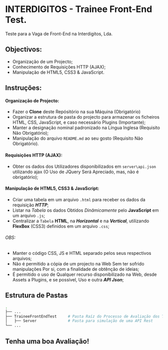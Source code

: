 # INTERDIGITOS - Trainee Front-End Test.
Teste para a Vaga de Front-End na Interdigitos, Lda.

## Objectivos:
* Organização de um Projecto;
* Conhecimento de Requisições HTTP (AJAX);
* Manipulação de HTML5, CSS3 & JavaScript.

## Instruções:

#### Organização de Projecto:
* Fazer o __Clone__ deste Repósitório na sua Máquina (Obrigatório)
* Organizar a estrutura de pasta do projecto para armazenar os ficheiros HTML, CSS, JavaScript, e caso necessário Plugins (Importante);
* Manter a designação nominal padronizado na Língua Inglesa (Requisito Não Obrigatório);
* Manipulação do arquivo `README.md` ao seu gosto (Requisito Não Obrigatório).

#### Requisições HTTP (AJAX):
* Obter os dados dos Utilizadores disponibilizados em `server\api.json` utilizando ajax (O Uso de JQuery Será Apreciado, mas, não é obrigatório);

#### Manipulação de HTML5, CSS3 & JavaScript:
* Criar uma tabela em um arquivo `.html` para receber os dados da requisição ***HTTP***;
* Listar na _Tabela_ os dados Obtidos _Dinâmicamente_ pelo __JavaScript__ em um arquivo `.js`;
* Centralizar a `Tabela` **HTML**, na ***Horizontal*** e na ***Vertical***, utilizando **FlexBox** (CSS3) definidos em um arquivo `.css`;

###### OBS: 
  * Manter o código CSS, JS e HTML separado pelos seus respectivos arquivos;
  * Não é permitido a cópia de um projecto na Web Sem ter sofrido manipulações Por si, com a finalidade de obtênção de ideias;
  * É permitido o uso de Qualquer recurso disponibilizado na Web, desde Assets a Plugins, e se possível, Uso e outra ***API Json***;

## Estrutura de Pastas

```bash
.
├── ...
├── TraineeFrontEndTest     # Pasta Raíz do Processo de Avaliação dos Trainee
│   ├── Server              # Pasta para simulação de uma API Rest
└── ...
```

## Tenha uma boa Avaliação!
